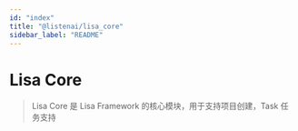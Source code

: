 ```yaml
---
id: "index"
title: "@listenai/lisa_core"
sidebar_label: "README"
---
```


# Lisa Core

> Lisa Core 是 Lisa Framework 的核心模块，用于支持项目创建，Task 任务支持
